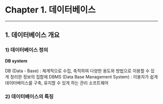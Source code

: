 # Chapter 1. 데이터베이스

---

## 1. 데이터베이스 개요
### 1) 데이터베이스 정의
**DB system**



DB (Data - Base) : 체계적으로 수집, 축적하여 다양한 용도와 방법으로 이용할 수 있게 정리한 정보의 집합체
DBMS (Data Base Management System) : 이용자가 쉽게 데이터베이스를 구축, 유지할 수 있게 하는 관리 소프트웨어

### 2) 데이터베이스의 특징
